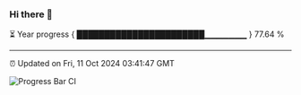 ### Hi there 👋

⏳ Year progress { ███████████████████████▁▁▁▁▁▁▁ } 77.64 %

---

⏰ Updated on Fri, 11 Oct 2024 03:41:47 GMT

![Progress Bar CI](https://github.com/IshwaranRudhara/GIT-ACTION/workflows/Progress%20Bar%20CI/badge.svg)
